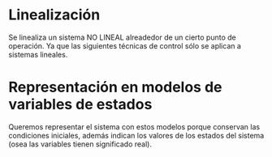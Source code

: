 
# Linealización
Se linealiza un sistema NO LINEAL alreadedor de un cierto punto de operación. Ya que las siguientes técnicas de control sólo se aplican a sistemas lineales.

# Representación en modelos de variables de estados
Queremos representar el sistema con estos modelos porque conservan las condiciones iniciales, además indican los valores de los estados del sistema (osea las variables tienen significado real).